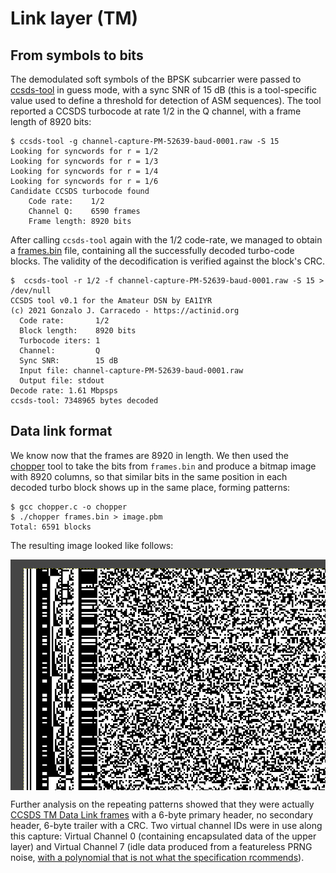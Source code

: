 # Link layer (TM)
## From symbols to bits
The demodulated soft symbols of the BPSK subcarrier were passed to [ccsds-tool](tools/ccsds-tc) in guess mode, with a sync SNR of 15 dB (this is a tool-specific value used to define a threshold for detection of ASM sequences). The tool reported a CCSDS turbocode at rate 1/2 in the Q channel, with a frame length of 8920 bits:

```
$ ccsds-tool -g channel-capture-PM-52639-baud-0001.raw -S 15 
Looking for syncwords for r = 1/2
Looking for syncwords for r = 1/3
Looking for syncwords for r = 1/4
Looking for syncwords for r = 1/6
Candidate CCSDS turbocode found
    Code rate:    1/2
    Channel Q:    6590 frames
    Frame length: 8920 bits
```

After calling `ccsds-tool` again with the 1/2 code-rate, we managed to obtain a [frames.bin](artifacts/frames.bin) file, containing all the successfully decoded turbo-code blocks. The validity of the decodification is verified against the block's CRC.

```
$  ccsds-tool -r 1/2 -f channel-capture-PM-52639-baud-0001.raw -S 15 > /dev/null
CCSDS tool v0.1 for the Amateur DSN by EA1IYR
(c) 2021 Gonzalo J. Carracedo - https://actinid.org
  Code rate:       1/2
  Block length:    8920 bits
  Turbocode iters: 1
  Channel:         Q
  Sync SNR:        15 dB
  Input file: channel-capture-PM-52639-baud-0001.raw
  Output file: stdout
Decode rate: 1.61 Mbpsps
ccsds-tool: 7348965 bytes decoded
```

## Data link format
We know now that the frames are 8920 in length. We then used the [chopper](tools/chopper.c) tool to take the bits from `frames.bin` and produce a bitmap image with 8920 columns, so that similar bits in the same position in each decoded turbo block shows up in the same place, forming patterns:

```
$ gcc chopper.c -o chopper                                    
$ ./chopper frames.bin > image.pbm
Total: 6591 blocks
```

The resulting image looked like follows:

<img src="visual/framebegin.png" align="center"  />

Further analysis on the repeating patterns showed that they were actually [CCSDS TM Data Link frames](doc/132x0b3.pdf) with a 6-byte primary header, no secondary header, 6-byte trailer with a CRC. Two virtual channel IDs were in use along this capture: Virtual Channel 0 (containing encapsulated data of the upper layer) and Virtual Channel 7 (idle data produced from a featureless PRNG noise, [with a polynomial that is not what the specification rcommends](analysis/prng.md)).
